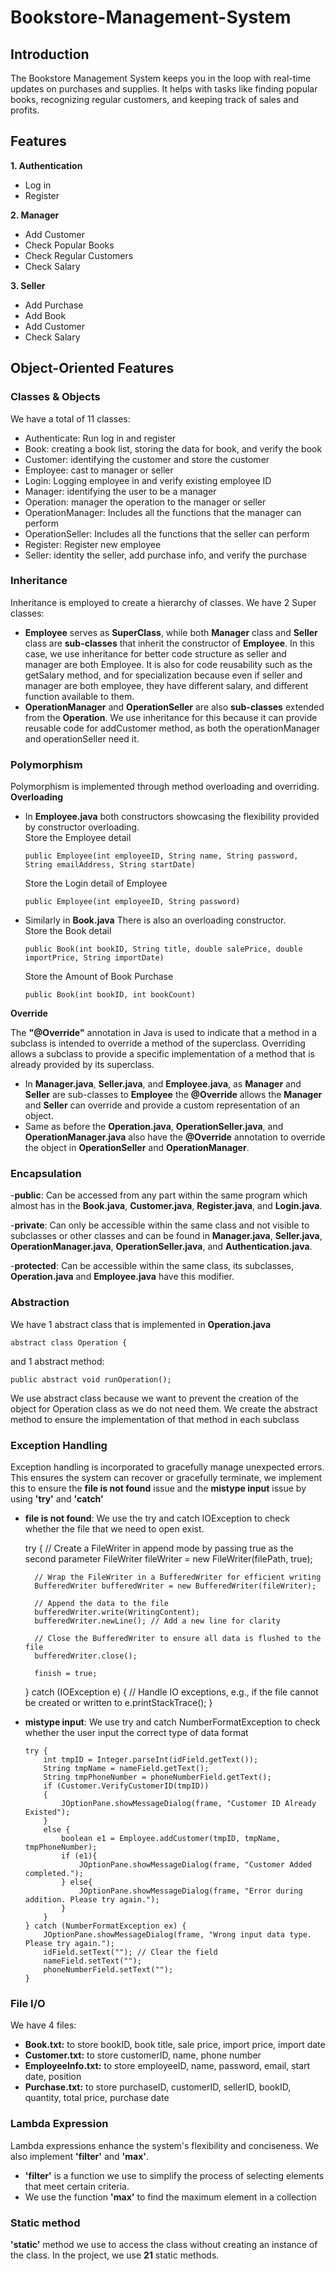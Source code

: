 # Bookstore-Management-System

## Introduction
The Bookstore Management System keeps you in the loop with real-time updates on purchases and supplies. It helps with tasks like finding popular books, recognizing regular customers, and keeping track of sales and profits.
## Features
**1. Authentication**<br/>
- Log in
- Register

**2. Manager**<br/>
  - Add Customer
  - Check Popular Books
  - Check Regular Customers
  - Check Salary

**3. Seller**<br/>
- Add Purchase
- Add Book
- Add Customer
- Check Salary<br/>

## Object-Oriented Features

### Classes & Objects

We have a total of 11 classes:
- Authenticate: Run log in and register 
- Book: creating a book list, storing the data for book, and verify the book
- Customer: identifying the customer and store the customer
- Employee: cast to manager or seller 
- Login: Logging employee in and verify existing employee ID
- Manager: identifying the user to be a manager
- Operation: manager the operation to the manager or seller
- OperationManager: Includes all the functions that the manager can perform
- OperationSeller: Includes all the functions that the seller can perform
- Register: Register new employee
- Seller: identity the seller, add purchase info, and verify the purchase 

### Inheritance

Inheritance is employed to create a hierarchy of classes. We have 2 Super classes:
- **Employee** serves as **SuperClass**, while both **Manager** class and **Seller** class are **sub-classes** that inherit the constructor of **Employee**.
In this case, we use inheritance for better code structure as seller and manager are both Employee. It is also for code reusability such as the getSalary method, and for specialization because even if seller and manager are both employee, they have different salary, and different function available to them.
- **OperationManager** and **OperationSeller** are also **sub-classes** extended from the **Operation**. 
We use inheritance for this because it can provide reusable code for addCustomer method, as both the operationManager and operationSeller need it.

### Polymorphism
Polymorphism is implemented through method overloading and overriding.<br/>
**Overloading**
- In **Employee.java** both constructors showcasing the flexibility provided by constructor overloading.<br/>
  Store the Employee detail<br/>

      public Employee(int employeeID, String name, String password, String emailAddress, String startDate)
  
  Store the Login detail of Employee<br/>

      public Employee(int employeeID, String password)
  
- Similarly in **Book.java** There is also an overloading constructor. <br/>
  Store the Book detail<br/>

      public Book(int bookID, String title, double salePrice, double importPrice, String importDate)
  Store the Amount of Book Purchase<br/>

      public Book(int bookID, int bookCount)

**Override**

The **"@Override"** annotation in Java is used to indicate that a method in a subclass is intended to override a method of the superclass. Overriding allows a subclass to provide a specific implementation of a method that is already provided by its superclass.
- In **Manager.java**, **Seller.java**, and **Employee.java**, as **Manager** and **Seller** are sub-classes to **Employee** the **@Override** allows the **Manager** and **Seller** can override and provide a custom representation of an object.
- Same as before the **Operation.java**, **OperationSeller.java**, and **OperationManager.java** also have the **@Override** annotation to override the object in **OperationSeller** and **OperationManager**.

### Encapsulation

-**public**: Can be accessed from any part within the same program which almost has in the **Book.java**, **Customer.java**, **Register.java**, and **Login.java**.

-**private**: Can only be accessible within the same class and not visible to subclasses or other classes and can be found in **Manager.java**, **Seller.java**, **OperationManager.java**, **OperationSeller.java**, and **Authentication.java**.

-**protected**: Can be accessible within the same class, its subclasses, **Operation.java** and **Employee.java** have this modifier.

### Abstraction

We have 1 abstract class that is implemented in **Operation.java**

    abstract class Operation {

and 1 abstract method:

    public abstract void runOperation();

We use abstract class because we want to prevent the creation of the object for Operation class as we do not need them. We create the abstract method to ensure the implementation of that method in each subclass
### Exception Handling
Exception handling is incorporated to gracefully manage unexpected errors. This ensures the system can recover or gracefully terminate, we implement this to ensure the **file is not found** issue and the **mistype input** issue by using **'try'** and **'catch'**
- **file is not found**: We use the try and catch IOException to check whether the file that we need to open exist.<br/>

    try {
        // Create a FileWriter in append mode by passing true as the second parameter
        FileWriter fileWriter = new FileWriter(filePath, true);
    
        // Wrap the FileWriter in a BufferedWriter for efficient writing
        BufferedWriter bufferedWriter = new BufferedWriter(fileWriter);
    
        // Append the data to the file
        bufferedWriter.write(WritingContent);
        bufferedWriter.newLine(); // Add a new line for clarity
    
        // Close the BufferedWriter to ensure all data is flushed to the file
        bufferedWriter.close();
    
        finish = true;
    } catch (IOException e) {
        // Handle IO exceptions, e.g., if the file cannot be created or written to
        e.printStackTrace();
    }
  
- **mistype input**: We use try and catch NumberFormatException to check whether the user input the correct type of data format<br/>

      try {
          int tmpID = Integer.parseInt(idField.getText());
          String tmpName = nameField.getText();
          String tmpPhoneNumber = phoneNumberField.getText();
          if (Customer.VerifyCustomerID(tmpID))
          {
              JOptionPane.showMessageDialog(frame, "Customer ID Already Existed");
          }
          else {
              boolean e1 = Employee.addCustomer(tmpID, tmpName, tmpPhoneNumber);
              if (e1){
                  JOptionPane.showMessageDialog(frame, "Customer Added completed.");
              } else{
                  JOptionPane.showMessageDialog(frame, "Error during addition. Please try again.");
              }
          }
      } catch (NumberFormatException ex) {
          JOptionPane.showMessageDialog(frame, "Wrong input data type. Please try again.");
          idField.setText(""); // Clear the field
          nameField.setText("");
          phoneNumberField.setText("");
      }


### File I/O

We have 4 files:
- **Book.txt:** to store bookID, book title, sale price, import price, import date
- **Customer.txt:** to store customerID, name, phone number
- **EmployeeInfo.txt:** to store employeeID, name, password, email, start date, position
- **Purchase.txt:** to store purchaseID, customerID, sellerID, bookID, quantity, total price, purchase date

### Lambda Expression
Lambda expressions enhance the system's flexibility and conciseness. We also implement **'filter'** and **'max'**.
- **'filter'** is a function we use to simplify the process of selecting elements that meet certain criteria.
- We use the function **'max'** to find the maximum element in a collection

### Static method
**'static'** method we use to access the class without creating an instance of the class. In the project, we use **21** static methods.

